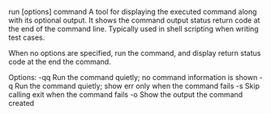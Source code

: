run [options] command
   A tool for displaying the executed command along with its optional
   output. It shows the command output status return code at the end
   of the command line. Typically used in shell scripting when writing
   test cases.

   When no options are specified, run the command, and display return
   status code at the end the command.

   Options:
     	-qq Run the command quietly; no command information is shown
     	-q  Run the command quietly; show err only when the command fails
     	-s  Skip calling exit when the command fails
     	-o  Show the output the command created
